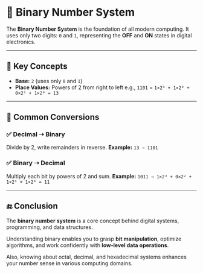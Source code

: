# 📘 Binary Number System

The **Binary Number System** is the foundation of all modern computing. It uses only two digits: `0` and `1`, representing the **OFF** and **ON** states in digital electronics.

---

## 🧠 Key Concepts

* **Base:** `2` (uses only `0` and `1`)
* **Place Values:** Powers of 2 from right to left
  e.g., `1101` = `1×2³ + 1×2² + 0×2¹ + 1×2⁰ = 13`

---

## 🔄 Common Conversions

### ✅ Decimal ➝ Binary

Divide by 2, write remainders in reverse.
**Example:**
`13 → 1101`

### ✅ Binary ➝ Decimal

Multiply each bit by powers of 2 and sum.
**Example:**
`1011 → 1×2³ + 0×2² + 1×2¹ + 1×2⁰ = 11`

---


## 🔚 Conclusion

The **binary number system** is a core concept behind digital systems, programming, and data structures. 

Understanding binary enables you to grasp **bit manipulation**, optimize algorithms, and work confidently with **low-level data operations**. 

Also, knowing about octal, decimal, and hexadecimal systems enhances your number sense in various computing domains.

